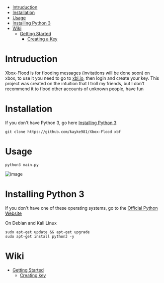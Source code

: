 * [Intruduction](#intruduction)
* [Installation](#installation)
* [Usage](#usage)
* [Installing Python 3](#installing-python-3)
* [Wiki](#wiki)
  *  [Getting Started](https://github.com/kayke981/Xbox-Flood/wiki/Getting-Started)
     *   [Creating a Key](https://github.com/kayke981/Xbox-Flood/wiki/Getting-Started#creating-a-key) 

# Intruduction
Xbox-Flood is for flooding messages (invitations will be done soon) on xbox, to use it you need to go to [xbl.io](https://xbl.io), then login and create your key.
This project was created on the intuition that I troll my friends, but I don't recommend it to flood other accounts of unknown people, have fun
# Installation
If you don't have Python 3, go here [Installing Python 3](#installing-python-3)

```
git clone https://github.com/kayke981/Xbox-Flood xbf
```

# Usage
```
python3 main.py
```

![image](https://cdn.discordapp.com/attachments/795130563916595270/917552223813255178/Sem_titulo.png)

# Installing Python 3
If you don't have one of these operating systems, go to the [Official Python Website](https://www.python.org/downloads/)

On Debian and Kali Linux
```
sudo apt-get update && apt-get upgrade
sudo apt-get install python3 -y
```

# Wiki

* [Getting Started](https://github.com/kayke981/Xbox-Flood/wiki/Getting-Started)
  *  [Creating key](https://github.com/kayke981/Xbox-Flood/wiki/Getting-Started#creating-a-key)
